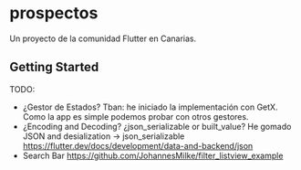 # prospectos

Un proyecto de la comunidad Flutter en Canarias.

## Getting Started

TODO:

- ¿Gestor de Estados?
  Tban: he iniciado la implementación con GetX. Como la app es simple podemos probar con otros gestores.
- ¿Encoding and Decoding? ¿json_serializable or built_value?
  He gomado JSON and desialization -> json_serializable
  https://flutter.dev/docs/development/data-and-backend/json
- Search Bar
  https://github.com/JohannesMilke/filter_listview_example

